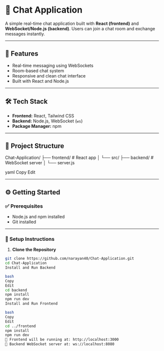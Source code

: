 # 💬 Chat Application

A simple real-time chat application built with **React (frontend)** and **WebSocket/Node.js (backend)**. Users can join a chat room and exchange messages instantly.

---

## 🚀 Features

- Real-time messaging using WebSockets  
- Room-based chat system  
- Responsive and clean chat interface  
- Built with React and Node.js

---

## 🛠️ Tech Stack

- **Frontend:** React, Tailwind CSS  
- **Backend:** Node.js, WebSocket (`ws`)  
- **Package Manager:** npm  

---

## 📁 Project Structure

Chat-Application/
├── frontend/ # React app
│ └── src/
├── backend/ # WebSocket server
│ └── server.js

yaml
Copy
Edit

---

## ⚙️ Getting Started

### ✅ Prerequisites

- Node.js and npm installed
- Git installed

---

### 🔧 Setup Instructions

1. **Clone the Repository**
```bash
git clone https://github.com/narayan40/Chat-Application.git
cd Chat-Application
Install and Run Backend

bash
Copy
Edit
cd backend
npm install
npm run dev
Install and Run Frontend

bash
Copy
Edit
cd ../frontend
npm install
npm run dev
📍 Frontend will be running at: http://localhost:3000
📍 Backend WebSocket server at: ws://localhost:8080

